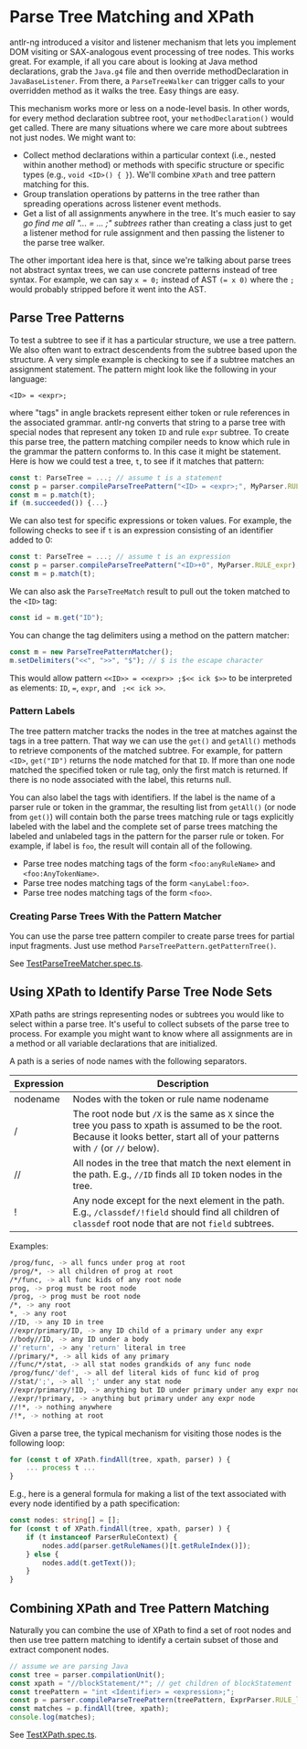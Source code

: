 # Parse Tree Matching and XPath

<span class="antlrng">antlr-ng</span> introduced a visitor and listener mechanism that lets you implement DOM visiting or SAX-analogous event processing of tree nodes. This works great. For example, if all you care about is looking at Java method declarations, grab the `Java.g4` file and then override methodDeclaration in `JavaBaseListener`. From there, a `ParseTreeWalker` can trigger calls to your overridden method as it walks the tree. Easy things are easy.

This mechanism works more or less on a node-level basis. In other words, for every method declaration subtree root, your `methodDeclaration()` would get called. There are many situations where we care more about subtrees not just nodes. We might want to:

* Collect method declarations within a particular context (i.e., nested within another method) or methods with specific structure or specific types (e.g., `void <ID>() { }`). We'll combine `XPath` and tree pattern matching for this.
* Group translation operations by patterns in the tree rather than spreading operations across listener event methods.
* Get a list of all assignments anywhere in the tree. It's much easier to say *go find me all "... = ... ;" subtrees* rather than creating a class just to get a listener method for rule assignment and then passing the listener to the parse tree walker.

The other important idea here is that, since we're talking about parse trees not abstract syntax trees, we can use concrete patterns instead of tree syntax. For example, we can say `x = 0;` instead of AST `(= x 0)` where the `;` would probably stripped before it went into the AST.

## Parse Tree Patterns

To test a subtree to see if it has a particular structure, we use a tree pattern. We also often want to extract descendents from the subtree based upon the structure. A very simple example is checking to see if a subtree matches an assignment statement. The pattern might look like the following in your language:

```antlr
<ID> = <expr>;
```

where "tags" in angle brackets represent either token or rule references in the associated grammar. <span class="antlrng">antlr-ng</span> converts that string to a parse tree with special nodes that represent any token `ID` and rule `expr` subtree. To create this parse tree, the pattern matching compiler needs to know which rule in the grammar the pattern conforms to. In this case it might be statement. Here is how we could test a tree, `t`, to see if it matches that pattern:

```typescript
const t: ParseTree = ...; // assume t is a statement
const p = parser.compileParseTreePattern("<ID> = <expr>;", MyParser.RULE_statement);
const m = p.match(t);
if (m.succeeded()) {...}
```

We can also test for specific expressions or token values. For example, the following checks to see if `t` is an expression consisting of an identifier added to 0:

```typescript
const t: ParseTree = ...; // assume t is an expression
const p = parser.compileParseTreePattern("<ID>+0", MyParser.RULE_expr);
const m = p.match(t);
```

We can also ask the `ParseTreeMatch` result to pull out the token matched to the `<ID>` tag:

```typescript
const id = m.get("ID");
```

You can change the tag delimiters using a method on the pattern matcher:

```typescript
const m = new ParseTreePatternMatcher();
m.setDelimiters("<<", ">>", "$"); // $ is the escape character
```

This would allow pattern `<<ID>> = <<expr>> ;$<< ick $>>` to be interpreted as elements: `ID`, ` = `, `expr`, and ` ;<< ick >>`.

### Pattern Labels

The tree pattern matcher tracks the nodes in the tree at matches against the tags in a tree pattern. That way we can use the `get()` and `getAll()` methods to retrieve components of the matched subtree. For example, for pattern `<ID>`, `get("ID")` returns the node matched for that `ID`. If more than one node matched the specified token or rule tag, only the first match is returned. If there is no node associated with the label, this returns null.

You can also label the tags with identifiers. If the label is the name of a parser rule or token in the grammar, the resulting list from `getAll()` (or node from `get()`) will contain both the parse trees matching rule or tags explicitly labeled with the label and the complete set of parse trees matching the labeled and unlabeled tags in the pattern for the parser rule or token. For example, if label is `foo`, the result will contain all of the following.

* Parse tree nodes matching tags of the form `<foo:anyRuleName>` and `<foo:AnyTokenName>`.
* Parse tree nodes matching tags of the form `<anyLabel:foo>`.
* Parse tree nodes matching tags of the form `<foo>`.

### Creating Parse Trees With the Pattern Matcher

You can use the parse tree pattern compiler to create parse trees for partial input fragments. Just use method `ParseTreePattern.getPatternTree()`.

See [TestParseTreeMatcher.spec.ts](https://github.com/mike-lischke/antlr-ng/blob/main/tests/TestParseTreeMatcher.spec.ts).

## Using XPath to Identify Parse Tree Node Sets

XPath paths are strings representing nodes or subtrees you would like to select within a parse tree. It's useful to collect subsets of the parse tree to process. For example you might want to know where all assignments are in a method or all variable declarations that are initialized.

A path is a series of node names with the following separators.

| Expression |Description|
|---------|-----------|
|nodename|	Nodes with the token or rule name nodename
|/|	The root node but `/X` is the same as `X` since the tree you pass to xpath is assumed to be the root. Because it looks better, start all of your patterns with `/` (or `//` below).|
|//|	All nodes in the tree that match the next element in the path. E.g., `//ID` finds all `ID` token nodes in the tree.|
|!|	Any node except for the next element in the path. E.g., `/classdef/!field` should find all children of `classdef` root node that are not `field` subtrees.|

Examples:

```bash
/prog/func, -> all funcs under prog at root
/prog/*, -> all children of prog at root
/*/func, -> all func kids of any root node
prog, -> prog must be root node
/prog, -> prog must be root node
/*, -> any root
*, -> any root
//ID, -> any ID in tree
//expr/primary/ID, -> any ID child of a primary under any expr
//body//ID, -> any ID under a body
//'return', -> any 'return' literal in tree
//primary/*, -> all kids of any primary
//func/*/stat, -> all stat nodes grandkids of any func node
/prog/func/'def', -> all def literal kids of func kid of prog
//stat/';', -> all ';' under any stat node
//expr/primary/!ID, -> anything but ID under primary under any expr node
//expr/!primary, -> anything but primary under any expr node
//!*, -> nothing anywhere
/!*, -> nothing at root
```

Given a parse tree, the typical mechanism for visiting those nodes is the following loop:

```typescript
for (const t of XPath.findAll(tree, xpath, parser) ) {
    ... process t ...
}
```

E.g., here is a general formula for making a list of the text associated with every node identified by a path specification:

```typescript
const nodes: string[] = [];
for (const t of XPath.findAll(tree, xpath, parser) ) {
    if (t instanceof ParserRuleContext) {
        nodes.add(parser.getRuleNames()[t.getRuleIndex()]);
    } else {
        nodes.add(t.getText());
    }
}
```

## Combining XPath and Tree Pattern Matching

Naturally you can combine the use of XPath to find a set of root nodes and then use tree pattern matching to identify a certain subset of those and extract component nodes.

```typescript
// assume we are parsing Java
const tree = parser.compilationUnit();
const xpath = "//blockStatement/*"; // get children of blockStatement
const treePattern = "int <Identifier> = <expression>;";
const p = parser.compileParseTreePattern(treePattern, ExprParser.RULE_localVariableDeclarationStatement);
const matches = p.findAll(tree, xpath);
console.log(matches);
```

See [TestXPath.spec.ts](https://github.com/mike-lischke/antlr-ng/blob/main/tests/TestXPath.spec.ts).
